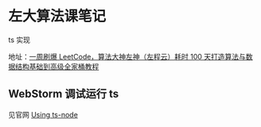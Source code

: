 # 左大算法课笔记

ts 实现

地址：[一周刷爆 LeetCode，算法大神左神（左程云）耗时 100 天打造算法与数据结构基础到高级全家桶教程](https://www.bilibili.com/video/BV13g41157hK)

## WebStorm 调试运行 ts

见官网 [Using ts-node](https://www.jetbrains.com/help/webstorm/2021.3/running-and-debugging-typescript.html#ws_ts_install_ts_node)
